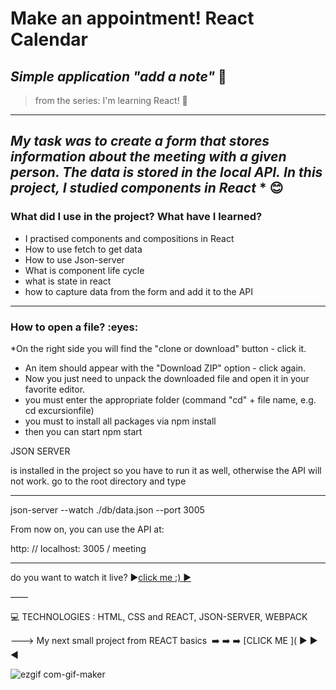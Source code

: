 
<h1> Make an appointment! React Calendar </h1>

 
*<h2>Simple application  "add a note"* :blue_book:</h2>
>from the series: I'm learning React! :muscle:

----
*My task was to create a form that stores information about the meeting with a given person. The data is stored in the local API.*
*In this project, I studied components in React* * :blush:
-------

<h3>What did I use in the project? What have I learned?</h3>

* I practised components and compositions in React
* How to use fetch to get data
* How to use Json-server
* What is component life cycle
* what is state in react
* how to capture data from the form and add it to the API

-----
<h3>How to open a file? :eyes: </h3>

*On the right side you will find the "clone or download" button - click it.
* An item should appear with the "Download ZIP" option - click again.
* Now you just need to unpack the downloaded file and open it in your favorite editor.
* you must enter the appropriate folder (command "cd" + file name, e.g. cd excursionfile)
* you must to install all packages via npm install
* then you can start npm start


JSON SERVER

is installed in the project so you have to run it as well, otherwise the API will not work.
go to the root directory and type

----

json-server --watch ./db/data.json --port 3005



From now on, you can use the API at:

http: // localhost: 3005 / meeting

----

do you want to watch it live?  :arrow_forward:[click me :) :arrow_forward:
]( https://martynakil.github.io/STONE-PAPER-SCISSORS-GAME/game_paper:stone:scissors/index.html )

——


:computer: TECHNOLOGIES : HTML, CSS  and REACT, JSON-SERVER, WEBPACK



———>
My next small project from REACT basics  :arrow_right: :arrow_right: :arrow_right: [CLICK ME ](
▶️ :arrow_forward:   :arrow_backward:



![ezgif com-gif-maker](https://user-images.githubusercontent.com/59742201/106362882-8e767600-6325-11eb-99d3-2c087a1972b6.gif)
